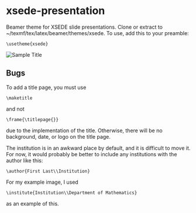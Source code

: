 xsede-presentation
==================

Beamer theme for XSEDE slide presentations. Clone or extract to ~/texmf/tex/latex/beamer/themes/xsede. To use, add this to your preamble:

    \usetheme{xsede}

![Sample Title](https://github.com/geppettodivacin/geppettodivacin.github.io/raw/master/images/xsedetest-0.png)

Bugs
----

To add a title page, you must use 

    \maketitle

and not 

    \frame{\titlepage{}}

due to the implementation of the title. Otherwise, there will be no background, date, or logo on the title page.

The institution is in an awkward place by default, and it is difficult to move it. For now, it would probably be better to include any institutions with the author like this:

    \author{First Last\\Institution}

For my example image, I used

    \institute{Institution\\Department of Mathematics}

as an example of this.
